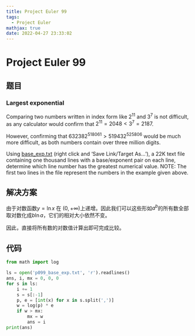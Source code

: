 ```yaml
---
title: Project Euler 99
tags:
  - Project Euler
mathjax: true
date: 2022-04-27 23:33:02
---
```


<escape><!-- more --></escape>

# Project Euler 99

## 题目

### Largest exponential

Comparing two numbers written in index form like $2^{11}$ and $3^7$ is not difficult, as any calculator would confirm that $2^{11} = 2048 < 3^7 = 2187$.

However, confirming that $632382^{518061} > 519432^{525806}$ would be much more difficult, as both numbers contain over three million digits.

Using [base_exp.txt](./resources/p099_base_exp.txt) (right click and ‘Save Link/Target As…’), a 22K text file containing one thousand lines with a base/exponent pair on each line, determine which line number has the greatest numerical value.
NOTE: The first two lines in the file represent the numbers in the example given above.

## 解决方案

由于对数函数$y=\ln x$ 在 $(0,+\infty)$上递增。因此我们可以这些形如$a^b$的所有数全部取对数化成$b\ln a$，它们的相对大小依然不变。

因此，直接将所有数的对数值计算出即可完成比较。

## 代码

```py
from math import log

ls = open('p099_base_exp.txt', 'r').readlines()
ans, i, mx = 0, 0, 0
for s in ls:
    i += 1
    s = s[:-1]
    p, e = [int(x) for x in s.split(',')]
    w = log(p) * e
    if w > mx:
        mx = w
        ans = i
print(ans)
```
